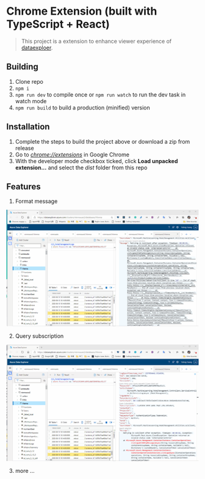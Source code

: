# Chrome Extension (built with TypeScript + React)

> This project is a extension to enhance viewer experience of [dataexploer](https://dataexplorer.azure.com/).

## Building

1.  Clone repo
2.  `npm i`
3.  `npm run dev` to compile once or `npm run watch` to run the dev task in watch mode
4.  `npm run build` to build a production (minified) version

## Installation

1.  Complete the steps to build the project above or download a zip from release
2.  Go to [_chrome://extensions_](chrome://extensions) in Google Chrome
3.  With the developer mode checkbox ticked, click **Load unpacked extension...** and select the _dist_ folder from this repo

## Features

1. Format message

![](docs/format_message.gif?raw=true)


2. Query subscription

![](docs/query_sub.gif?raw=true)

3. more ...